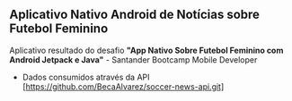 ## Aplicativo Nativo Android de Notícias sobre Futebol Feminino
Aplicativo resultado do desafio **"App Nativo Sobre Futebol Feminino com Android Jetpack e Java"** - Santander Bootcamp Mobile Developer
- Dados consumidos através da API [https://github.com/BecaAlvarez/soccer-news-api.git]
